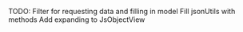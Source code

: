 TODO:
	Filter for requesting data and filling in model
	Fill jsonUtils with methods
	Add expanding to JsObjectView